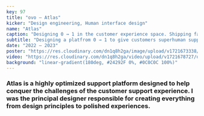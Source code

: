```yaml
---
key: 97
title: "ovo – Atlas"
kicker: "Design engineering, Human interface design"
name: "Atlas"
caption: "Designing 0 → 1 in the customer experience space. Shipping fast without comprimising quality."
subtitle: "Designing a platfrom 0 → 1 to give customers superhuman support"
date: "2022 – 2023"
poster: "https://res.cloudinary.com/dn1q8h2ga/image/upload/v1721673338/ovo-3.7/gh-dnd/poster_2x_viczpd.webp"
video: "https://res.cloudinary.com/dn1q8h2ga/video/upload/v1721678727/ovo-3.7/gh-dnd/gh-dnd-hd_tr6wuv.mp4"
background: "linear-gradient(180deg, #24292F 0%, #0C0C0C 100%)"
---
```


<!-- ❶ ❷ ❸ ❹ ❺ ❻ ❼ ❽ ❾ ⓿ -->
<!-- ① ② ③ ④ ⑤ ⑥ ⑦ ⑧ ⑨ ⓪ -->

### Atlas is a highly optimized support platform designed to help conquer the challenges of the customer support experience. I was the principal designer responsible for creating everything from design principles to polished experiences.
